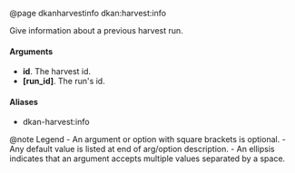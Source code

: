 @page  dkanharvestinfo dkan:harvest:info

Give information about a previous harvest run.

#### Arguments

- **id**. The harvest id.
- **[run_id]**. The run's id.

#### Aliases

- dkan-harvest:info

@note <i class="fas fa-fire" style="color: #42b983"></i> Legend
    - An argument or option with square brackets is optional.
    - Any default value is listed at end of arg/option description.
    - An ellipsis indicates that an argument accepts multiple values separated by a space.
